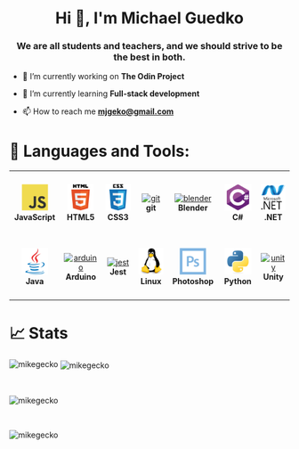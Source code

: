 <h1 align="center">Hi 👋, I'm Michael Guedko</h1>
<h3 align="center">We are all students and teachers, and we should strive to be the best in both.</h3>


- 🔭 I’m currently working on **The Odin Project**

- 🌱 I’m currently learning **Full-stack development**

- 📫 How to reach me **mjgeko@gmail.com**



<h1 align="left">🔧 Languages and Tools:</h3>
<table>
  <tbody>
    <td align="center" height="110" width="110">
      <a target="_blank" rel="noopener noreferrer" href="https://www.java.com">
        <img src="https://raw.githubusercontent.com/devicons/devicon/master/icons/javascript/javascript-original.svg" alt="java" width="48" height="48"/>
      </a>
      <br>
      <strong>JavaScript</strong>
    </td>
    <td align="center" height="110" width="110">
      <a target="_blank" rel="noopener noreferrer" href="https://www.w3.org/html/">
        <img src="https://raw.githubusercontent.com/devicons/devicon/master/icons/html5/html5-original-wordmark.svg" alt="html5" width="48" height="48"/>
      </a>
      <br>
      <strong>HTML5</strong>
    </td>
    <td align="center" height="110" width="110">
      <a target="_blank" rel="noopener noreferrer" href="https://www.w3schools.com/css/">
        <img src="https://raw.githubusercontent.com/devicons/devicon/master/icons/css3/css3-original-wordmark.svg" alt="css3" width="48" height="48"/>
      </a>
      <br>
      <strong>CSS3</strong>
    </td>
    <td align="center" height="110" width="110">
      <a target="_blank" rel="noopener noreferrer" href="https://git-scm.com/">
        <img src="https://www.vectorlogo.zone/logos/git-scm/git-scm-icon.svg" alt="git" width="48" height="48"/>
      </a>
      <br>
      <strong>git</strong>
    </td>
    <td align="center" height="110" width="110">
      <a target="_blank" rel="noopener noreferrer" href="https://www.blender.org/">
        <img src="https://download.blender.org/branding/community/blender_community_badge_white.svg" alt="blender" width="48" height="48"/>
      </a>
      <br>
      <strong>Blender</strong>
    </td>
    <td align="center" height="110" width="110">
      <a target="_blank" rel="noopener noreferrer" href="https://www.w3schools.com/cs/">
        <img src="https://raw.githubusercontent.com/devicons/devicon/master/icons/csharp/csharp-original.svg" alt="csharp" width="48" height="48"/>
      </a>
      <br>
      <strong>C#</strong>
    </td>
    <td align="center" height="110" width="110">
      <a target="_blank" rel="noopener noreferrer" href="https://dotnet.microsoft.com/">
        <img src="https://raw.githubusercontent.com/devicons/devicon/master/icons/dot-net/dot-net-original-wordmark.svg" alt="dotnet" width="48" height="48"/>
      </a>
      <br>
      <strong>.NET</strong>
    </td>
    </tr>
    <tr>
    <td align="center" height="110" width="110">
      <a target="_blank" rel="noopener noreferrer" href="https://www.java.com">
        <img src="https://raw.githubusercontent.com/devicons/devicon/master/icons/java/java-original.svg" alt="java" width="48" height="48"/>
      </a>
      <br>
      <strong>Java</strong>
    </td>
    <td align="center" height="110" width="110">
      <a target="_blank" rel="noopener noreferrer" href="https://www.arduino.cc/">
        <img src="https://cdn.worldvectorlogo.com/logos/arduino-1.svg" alt="arduino" width="48" height="48"/>
      </a>
      <br>
      <strong>Arduino</strong>
    </td>
    <td align="center" height="110" width="110">
      <a target="_blank" rel="noopener noreferrer" href="https://jestjs.io">
        <img src="https://www.vectorlogo.zone/logos/jestjsio/jestjsio-icon.svg" alt="jest" width="48" height="48"/>
      </a>
      <br>
      <strong>Jest</strong>
    </td>
    <td align="center" height="110" width="110">
      <a target="_blank" rel="noopener noreferrer" href="https://www.linux.org/">
        <img src="https://raw.githubusercontent.com/devicons/devicon/master/icons/linux/linux-original.svg" alt="linux" width="48" height="48"/>
      </a>
      <br>
      <strong>Linux</strong>
    </td>
    <td align="center" height="110" width="110">
      <a target="_blank" rel="noopener noreferrer" href="https://www.photoshop.com/en">
        <img src="https://raw.githubusercontent.com/devicons/devicon/master/icons/photoshop/photoshop-line.svg" alt="photoshop" width="48" height="48"/>
      </a>
      <br>
      <strong>Photoshop</strong>
    </td>
    <td align="center" height="110" width="110">
      <a target="_blank" rel="noopener noreferrer" href="https://www.python.org">
        <img src="https://raw.githubusercontent.com/devicons/devicon/master/icons/python/python-original.svg" alt="python" width="48" height="48"/>
      </a>
      <br>
      <strong>Python</strong>
    </td>
    <td align="center" height="110" width="110">
      <a target="_blank" rel="noopener noreferrer" href="https://unity.com/">
        <img src="https://www.vectorlogo.zone/logos/unity3d/unity3d-icon.svg" alt="unity" width="48" height="48"/>
      </a>
      <br>
      <strong>Unity</strong>
    </td>
    
  </tbody>
</table>



<h1 align="left">📈 Stats</h3>
<p><img align="left" src="https://github-readme-stats.vercel.app/api/top-langs?username=mikegecko&show_icons=true&locale=en&layout=compact" alt="mikegecko" /></p>

<p>&nbsp;<img align="center" src="https://github-readme-stats.vercel.app/api?username=mikegecko&show_icons=true&locale=en" alt="mikegecko" /></p>
<br>
<p><img align="center" src="https://github-readme-streak-stats.herokuapp.com/?user=mikegecko&" alt="mikegecko" /></p>
<br>
<p align="left"> <img src="https://komarev.com/ghpvc/?username=mikegecko&label=Profile%20views&color=0e75b6&style=flat" alt="mikegecko" /> </p>
